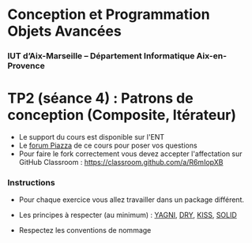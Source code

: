 # Conception et Programmation Objets Avancées

### IUT d’Aix-Marseille – Département Informatique Aix-en-Provence

# TP2 (séance 4) : Patrons de conception (Composite, Itérateur)


* Le support du cours est disponible sur l'ENT
* Le [forum Piazza](https://piazza.com/univ-amu.fr/fall2017/m3105/home) de ce cours pour poser vos questions
* Pour faire le fork correctement vous devez accepter l'affectation sur GitHub Classroom : https://classroom.github.com/a/R6mIopXB

### Instructions
* Pour chaque exercice vous allez travailler dans un package différent.

* Les principes à respecter (au minimum) : [YAGNI](https://en.wikipedia.org/wiki/You_aren%27t_gonna_need_it), [DRY](https://en.wikipedia.org/wiki/Don't_repeat_yourself), [KISS](https://en.wikipedia.org/wiki/KISS_principle), [SOLID](http://pageperso.lif.univ-mrs.fr/~petru.valicov/Cours/M3105/POA_x4.pdf)

* Respectez les conventions de nommage
